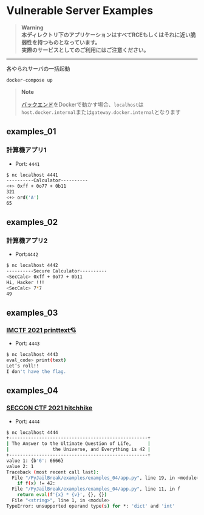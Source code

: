 # Vulnerable Server Examples

> **Warning**  
> **本ディレクトリ下のアプリケーションはすべてRCEもしくはそれに近い脆弱性を持つものとなっています。**  
> **実際のサービスとしてのご利用にはご注意ください。**  

---

各やられサーバの一括起動  

```sh
docker-compose up
```

> **Note**
>
> [バックエンド](../api/)をDockerで動かす場合、`localhost`は`host.docker.internal`または`gateway.docker.internal`となります

## examples_01

### 計算機アプリ1

* Port: `4441`  

```sh
$ nc localhost 4441
----------Calculator----------
<+> 0xff + 0o77 + 0b11
321
<+> ord('A')
65
```

## examples_02

### 計算機アプリ2

* Port:`4442`  

```sh
$ nc localhost 4442
----------Secure Calculator----------
<SecCalc> 0xff + 0o77 + 0b11
Hi, Hacker !!!
<SecCalc> 7*7
49
```

## examples_03

### [IMCTF 2021 printtext💘](https://github.com/satoki/imctf_2021_satoki_writeups/tree/main/misc/printtext)

* Port: `4443`  

```sh
$ nc localhost 4443
eval_code> print(text)
Let’s roll!!
I don't have the flag.
```

## examples_04

### [SECCON CTF 2021 hitchhike](https://ptr-yudai.hatenablog.com/entry/2021/12/19/232158#Misc-227pts-hitchhike)

* Port: `4444`  

```sh
$ nc localhost 4444
+---------------------------------------------------+
| The Answer to the Ultimate Question of Life,      |
|                the Universe, and Everything is 42 |
+---------------------------------------------------+
value 1: {b'6': 6666}
value 2: 1
Traceback (most recent call last):
  File "/PyJailBreak/examples/examples_04/app.py", line 19, in <module>
    if f(x) != 42:
  File "/PyJailBreak/examples/examples_04/app.py", line 11, in f
    return eval(f'{x} * {v}', {}, {})
  File "<string>", line 1, in <module>
TypeError: unsupported operand type(s) for *: 'dict' and 'int'
```
